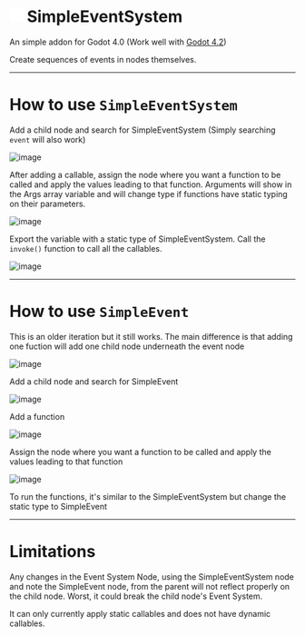 # <img src="addons/simple_event_system/listener_icon.png" width="24" height="24"> SimpleEventSystem
An simple addon for Godot 4.0 (Work well with [Godot 4.2](https://godotengine.org/download/archive/4.2-stable/))

Create sequences of events in nodes themselves.

---

# How to use `SimpleEventSystem`
Add a child node and search for SimpleEventSystem (Simply searching `event` will also work)

![image](https://github.com/GramuByto/GodotSimpleEventSystem/assets/64369270/3e878036-678f-4ca4-988a-80ec9e8788bf)

After adding a callable, assign the node where you want a function to be called and apply the values leading to that function. Arguments will show in the Args array variable and will change type if functions have static typing on their parameters.

![image](https://github.com/GramuByto/GodotSimpleEventSystem/assets/64369270/c47a46e0-6812-4718-92f6-d45078471a24)

Export the variable with a static type of SimpleEventSystem. Call the `invoke()` function to call all the callables.

![image](https://github.com/GramuByto/GodotSimpleEventSystem/assets/64369270/78c84be6-7fe1-4168-a410-491afe476edf)

---

# How to use `SimpleEvent`
This is an older iteration but it still works. The main difference is that adding one fuction will add one child node underneath the event node

![image](https://github.com/GramuByto/GodotSimpleEventSystem/assets/64369270/33180ca8-e3e8-43a5-90bd-0cf225601c1d)

Add a child node and search for SimpleEvent

![image](https://github.com/GramuByto/GodotSimpleEventSystem/assets/64369270/7a0d67f3-519c-4ce4-8917-a33468b5500b)

Add a function

![image](https://github.com/GramuByto/GodotSimpleEventSystem/assets/64369270/b095c879-a6a8-4f89-b7a3-fbf6905394bc)

Assign the node where you want a function to be called and apply the values leading to that function

![image](https://github.com/GramuByto/GodotSimpleEventSystem/assets/64369270/3f04e39b-307f-4506-b6c3-8542e1539d0b)

To run the functions, it's similar to the SimpleEventSystem but change the static type to SimpleEvent

---

# Limitations
Any changes  in the Event System Node, using the SimpleEventSystem node and note the SimpleEvent node, from the parent will not reflect properly on the child node. Worst, it could break the child node's Event System.

It can only currently apply static callables and does not have dynamic callables.
